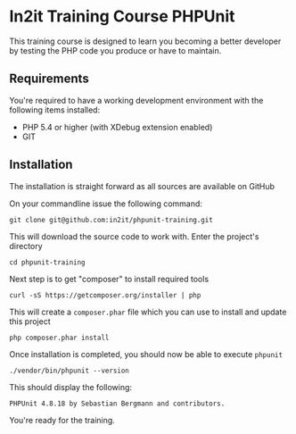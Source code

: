 # In2it Training Course PHPUnit

This training course is designed to learn you becoming a better developer by testing the PHP code you produce or have to maintain.

## Requirements

You're required to have a working development environment with the following items installed:

- PHP 5.4 or higher (with XDebug extension enabled)
- GIT

## Installation

The installation is straight forward as all sources are available on GitHub

On your commandline issue the following command:

    git clone git@github.com:in2it/phpunit-training.git

This will download the source code to work with. Enter the project's directory

    cd phpunit-training

Next step is to get "composer" to install required tools

    curl -sS https://getcomposer.org/installer | php

This will create a `composer.phar` file which you can use to install and update this project

    php composer.phar install

Once installation is completed, you should now be able to execute `phpunit`

    ./vendor/bin/phpunit --version

This should display the following:

    PHPUnit 4.8.18 by Sebastian Bergmann and contributors.

You're ready for the training.